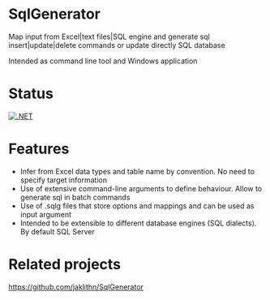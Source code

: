 # SqlGenerator
Map input from Excel|text files|SQL engine and generate sql insert|update|delete commands or update directly SQL database

Intended as command line tool and Windows application

# Status
[![.NET](https://github.com/mnieto/SqlGenerator/actions/workflows/dotnet.yml/badge.svg?branch=main)](https://github.com/mnieto/SqlGenerator/actions/workflows/dotnet.yml)

# Features
* Infer from Excel data types and table name by convention. No need to specify target information
* Use of extensive command-line arguments to define behaviour. Allow to generate sql in batch commands
* Use of .sqlg files that store options and mappings and can be used as input argument
* Intended to be extensible to different database engines (SQL dialects). By default SQL Server

# Related projects
https://github.com/jaklithn/SqlGenerator
